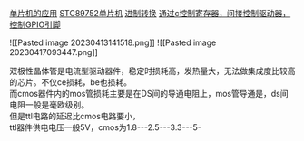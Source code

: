 [单片机的应用](https://www.bilibili.com/video/BV1Mb411e7re?t=321.6&p=3)
[STC89752单片机](https://www.bilibili.com/video/BV1Mb411e7re?t=533.3&p=3)
[进制转换](https://www.bilibili.com/video/BV1Mb411e7re?t=1501.6&p=4)
[通过c控制寄存器，间接控制驱动器，控制GPIO引脚](https://www.bilibili.com/video/BV1Mb411e7re?p=4&spm_id_from=pageDriver&vd_source=b92112731015c20054034d26c9ad8a67)

![[Pasted image 20230413141518.png]]
![[Pasted image 20230417093447.png]]

双极性晶体管是电流型驱动器件，稳定时损耗高，发热量大，无法做集成度比较高的芯片。不仅ce损耗，be也损耗。  
而cmos器件内的mos管损耗主要是在DS间的导通电阻上，mos管导通是，ds间电阻一般是毫欧级别。  
但是ttl电路的延迟比cmos电路要小，  
ttl器件供电电压一般5V，cmos为1.8---2.5---3.3---5-